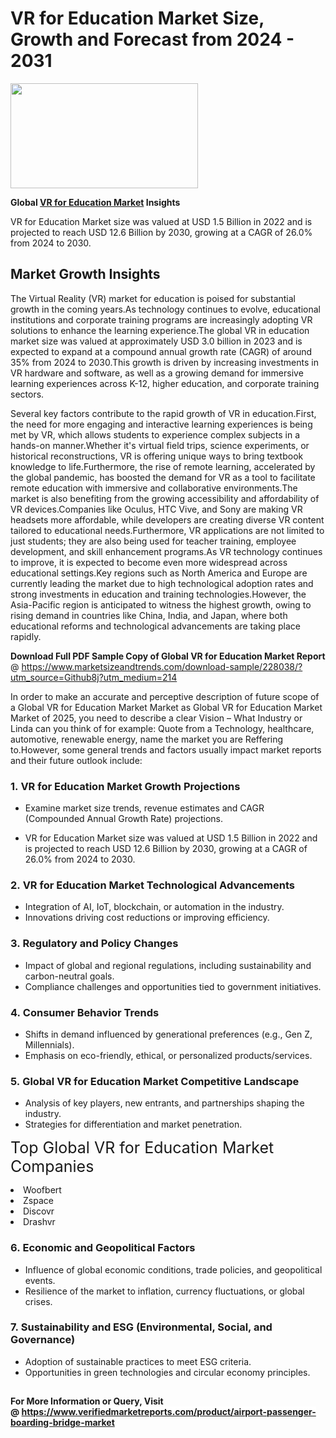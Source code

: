 <H1>VR for Education Market Size, Growth and Forecast from 2024 - 2031</H1><img class="aligncenter size-medium wp-image-584254" src="https://thirdeyenews.in/wp-content/uploads/2024/09/Global-Market-Research-300x168.jpeg" alt="" width="300" height="168" /><p><strong>Global&nbsp;<a href="https://www.marketsizeandtrends.com/download-sample/228038/?utm_source=Github8j?utm_medium=214">VR for Education Market</a> Insights</strong></p><p>VR for Education Market size was valued at USD 1.5 Billion in 2022 and is projected to reach USD 12.6 Billion by 2030, growing at a CAGR of 26.0% from 2024 to 2030.</p><p><h2>Market Growth Insights</h2> <p>The Virtual Reality (VR) market for education is poised for substantial growth in the coming years.As technology continues to evolve, educational institutions and corporate training programs are increasingly adopting VR solutions to enhance the learning experience.The global VR in education market size was valued at approximately USD 3.0 billion in 2023 and is expected to expand at a compound annual growth rate (CAGR) of around 35% from 2024 to 2030.This growth is driven by increasing investments in VR hardware and software, as well as a growing demand for immersive learning experiences across K-12, higher education, and corporate training sectors.</p> <p>Several key factors contribute to the rapid growth of VR in education.First, the need for more engaging and interactive learning experiences is being met by VR, which allows students to experience complex subjects in a hands-on manner.Whether it's virtual field trips, science experiments, or historical reconstructions, VR is offering unique ways to bring textbook knowledge to life.Furthermore, the rise of remote learning, accelerated by the global pandemic, has boosted the demand for VR as a tool to facilitate remote education with immersive and collaborative environments.The market is also benefiting from the growing accessibility and affordability of VR devices.Companies like Oculus, HTC Vive, and Sony are making VR headsets more affordable, while developers are creating diverse VR content tailored to educational needs.Furthermore, VR applications are not limited to just students; they are also being used for teacher training, employee development, and skill enhancement programs.As VR technology continues to improve, it is expected to become even more widespread across educational settings.Key regions such as North America and Europe are currently leading the market due to high technological adoption rates and strong investments in education and training technologies.However, the Asia-Pacific region is anticipated to witness the highest growth, owing to rising demand in countries like China, India, and Japan, where both educational reforms and technological advancements are taking place rapidly.</p> <p><span class=""><strong>Download Full PDF Sample Copy of Global VR for Education Market Report</strong> @ <a href="https://www.marketsizeandtrends.com/download-sample/228038/?utm_source=Github8j?utm_medium=214" target="_blank">https://www.marketsizeandtrends.com/download-sample/228038/?utm_source=Github8j?utm_medium=214</a></span></p><p>In order to make an accurate and perceptive description of future scope of a Global&nbsp;VR for Education Market Market as Global&nbsp;VR for Education Market Market of 2025, you need to describe a clear Vision &ndash; What Industry or Linda can you think of for example: Quote from a Technology, healthcare, automotive, renewable energy, name the market you are Reffering to.However, some general trends and factors usually impact market reports and their future outlook include:</p><h3>1.&nbsp;<strong>VR for Education Market Growth Projections</strong></h3><ul><li>Examine market size trends, revenue estimates and CAGR (Compounded Annual Growth Rate) projections.</li><li><p>VR for Education Market size was valued at USD 1.5 Billion in 2022 and is projected to reach USD 12.6 Billion by 2030, growing at a CAGR of 26.0% from 2024 to 2030.</p></li></ul><h3>2.&nbsp;<strong>VR for Education Market Technological Advancements</strong></h3><ul><li>Integration of AI, IoT, blockchain, or automation in the industry.</li><li>Innovations driving cost reductions or improving efficiency.</li></ul><h3>3.&nbsp;<strong>Regulatory and Policy Changes</strong></h3><ul><li>Impact of global and regional regulations, including sustainability and carbon-neutral goals.</li><li>Compliance challenges and opportunities tied to government initiatives.</li></ul><h3>4.&nbsp;<strong>Consumer Behavior Trends</strong></h3><ul><li>Shifts in demand influenced by generational preferences (e.g., Gen Z, Millennials).</li><li>Emphasis on eco-friendly, ethical, or personalized products/services.</li></ul><h3>5.&nbsp;<strong>Global VR for Education Market Competitive Landscape</strong></h3><ul><li>Analysis of key players, new entrants, and partnerships shaping the industry.</li><li>Strategies for differentiation and market penetration.</li></ul><p data-pm-slice="1 1 []"><span style="color: inherit; font-family: inherit; font-size: 25px;">Top Global VR for Education Market Companies</span></p><div class="" data-test-id=""><p><li>Woofbert</li><li> Zspace</li><li> Discovr</li><li> Drashvr</li></p></div><h3>6.&nbsp;<strong>Economic and Geopolitical Factors</strong></h3><ul><li>Influence of global economic conditions, trade policies, and geopolitical events.</li><li>Resilience of the market to inflation, currency fluctuations, or global crises.</li></ul><h3>7.&nbsp;<strong>Sustainability and ESG (Environmental, Social, and Governance)</strong></h3><ul><li>Adoption of sustainable practices to meet ESG criteria.</li><li>Opportunities in green technologies and circular economy principles.</li></ul><h2><strong style="font-size: 14px;">For More Information or Query, Visit @&nbsp;</strong><a style="background-color: #ffffff; font-size: 14px;" href="https://www.marketsizeandtrends.com/report/vr-for-education-market/" target="_blank">https://www.verifiedmarketreports.com/product/airport-passenger-boarding-bridge-market</a></h2>